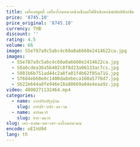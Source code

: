 ```yaml
---
title: เครื่องสมูทตี้ เครื่องโกนหนวดน้ําแข็งบดไฟฟ้าเชิงพาณิชย์มัลติฟังก์ชั่น
price: '8745.10'
price_original: '8745.10'
currency: THB
discount: ''
rating: 4.5
volume: 66
image: S5e787a9c5abc4c60a0a6660e2414622ca.jpg
images:
  - S5e787a9c5abc4c60a0a6660e2414622ca.jpg
  - S8a6cdea36a5b402c8f8d23a06133ac7cs.jpg
  - S081b6b751ad44c2a8fa01f4b62f85a71G.jpg
  - Sf684eb68e0c1400da8ebeca160a5776d7.jpg
  - Sb22e644a8fe946e18a80669a04e4eaa9z.jpg
video: 4000271132464.mp4
categories:
  - name: การปรับปรุงบ้าน
    slug: การปร-บปร-งบ-าน
  - name: ฮาร์ดแวร์
    slug: ฮาร-ดแวร
slug: เคร-องสม-ทต-เคร-องโกนหนวดน
encode: oEInU94
lang: th
---
```

  
